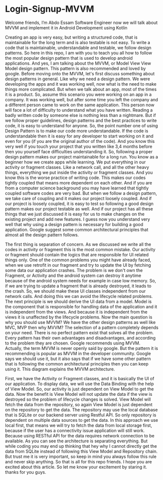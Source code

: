 # Login-Signup-MVVM
Welcome friends, I’m Abdo Essam Software Engineer now we will talk about MVVM and implement it in Android Development using Kotlin 

Creating an app is very easy, but writing a structured code, that is maintainable for the long term and is also testable is not easy.
To write a code that is maintainable, understandable and testable, we follow design patterns.
So here in this repo, I am with you to teach you all how to follow the most popular design pattern that is used to develop android applications.
And yes, I am talking about the MVVM, or Model View View Model design pattern.
This pattern is also recommended and loved by google.
Before moving onto the MVVM, let's first discuss something about design patterns in general.
Like why we need a design pattern.
We were developing the apps and it was working well, now what is the need to make things more complicated.
But when we talk about an app, most of the times it is a product.
So, assume this scenario you were working on an app in a company.
It was working well, but after some time you left the company and a different person came to work on the same application.
This person now will face a lot of difficulty to understand what you have written.
Reading a badly written code by someone else is nothing less than a nightmare.
But if we follow proper guidelines, design patterns and the best practices to write code,
it is easy to understand for anyone.
So, the point number one of using Design Pattern is to make our code more understandable.
If the code is understandable then it is easy for any developer to start working on it and
even for you (if you are the original author of the code).
And you know this very well if you touch your project that you written like 3,4 months before then you yourself face difficulties understanding it.
So, following a proper design pattern makes our project maintainable for a long run.
You know as a beginner how we create apps while learning.
We put everything in our activity or fragment classes.
Like a network call, and all the other heavy things, everything we put inside the activity or fragment classes.
And you know this is the worse practice of writing code.
This makes our codes tightly coupled that means more dependent on each other.
And if you are from a computer science background you may have learned that tightly coupled software codes are very bad.
But when we follow a design pattern, we take care of coupling and it makes our project
loosely coupled.
And if our project is loosely coupled, it is easy to test so following a good design
pattern makes our project testable as well.
And if our project has all these things that we just discussed it is easy for us to make
changes on the existing project and add new features.
I guess now you understand very well that why using a design pattern is necessary for
building a good application.
Google suggest some common architectural principles that almost all the design pattern follows.

The first thing is separation of concern.
As we discussed we write all the codes in activity or fragment this is the most common mistake.
Our activity or fragment should contain the logics that are responsible for UI related things only.
One of the common problems you might have already faced, when we use retrofit in our fragment and try to update the UI by fetching some data our application crashes.
The problem is we don't own the Fragment, or Activity and the android system can destroy
it anytime because of the android system needs for example in case low memory.
So, if we are trying to update a fragment that is already destroyed, it leads to the crash.
So, we should make these UI classes independent from our network calls.
And doing this we can avoid the lifecycle related problems.
The next principle is we should derive the UI data from a model.
Model is the component that is responsible for handling data of the application and it is independent from the views.
And because it is independent from the views it is unaffected by the lifecycle problems.
Now the main question is why you should use MVVM?
We have the other design patterns as well like MVC, MVP then why MVVM?
The selection of a pattern completely depends on your need.
There is no perfect pattern exist that solves all the problem.
Every pattern has their own advantages and disadvantages, and according to the problem they are chosen.
Google recommends using MVVM.
Actually, the term MVVM is never openly said by google.
But the pattern it is recommending is popular as MVVM in the developer community.
Google says we should use it, but it also says that if we have some other pattern that is
following the common architectural principles then you can keep using it.
This diagram explains the MVVM architecture.
 

First, we have the Activity or Fragment classes, and it is basically the UI of our application.
To display data, we will use the Data Binding with the help of View Model.
So, our activity is just dependent on View Model to get the data.
Now the benefit is View Model will not update the data if the view is destroyed so the problem of lifecycle changes is solved.
View Model will fetch the data from the repository, so again View Model is just dependent on the repository to get the data.
The repository may use the local database that is SQLite or our backend server using Restful API.
So only repository is dependent on multiple data sources to get the data.
In this approach we use local first, that means we will try to fetch the data from local storage first, because if the user has a connectivity issue application will still work.
Because using RESTful API for the data requires network connection to be available.
As you can see the architecture is separating everything.
But while coding you may end up thinking that hey why I cannot directly get the data from SQLite instead of following this View Model and Repository chain.
But trust me it is very important, so keep in mind you always follow this rule and never
skip anything.
So that is all for this repo friends.
I hope you are excited about this article.
So let me know your excitement by staring it.
thanks for you guys.


